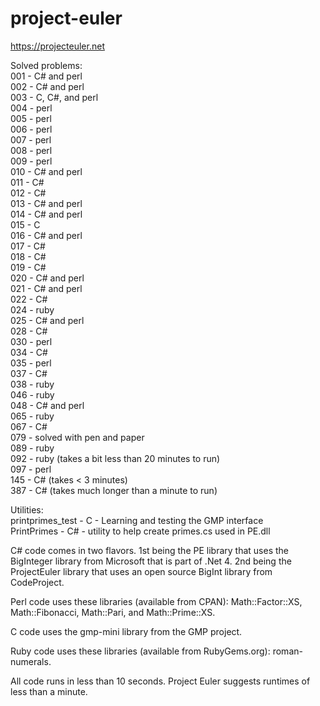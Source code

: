 # project-euler
https://projecteuler.net

Solved problems:<br>
001 - C# and perl<br>
002 - C# and perl<br>
003 - C, C#, and perl<br>
004 - perl<br>
005 - perl<br>
006 - perl<br>
007 - perl<br>
008 - perl<br>
009 - perl<br>
010 - C# and perl<br>
011 - C#<br>
012 - C#<br>
013 - C# and perl<br>
014 - C# and perl<br>
015 - C<br>
016 - C# and perl<br>
017 - C#<br>
018 - C#<br>
019 - C#<br>
020 - C# and perl<br>
021 - C# and perl<br>
022 - C#<br>
024 - ruby<br>
025 - C# and perl<br>
028 - C#<br>
030 - perl<br>
034 - C#<br>
035 - perl<br>
037 - C#<br>
038 - ruby<br>
046 - ruby<br>
048 - C# and perl<br>
065 - ruby<br>
067 - C#<br>
079 - solved with pen and paper<br>
089 - ruby<br>
092 - ruby (takes a bit less than 20 minutes to run)<br>
097 - perl<br>
145 - C# (takes < 3 minutes)<br>
387 - C# (takes much longer than a minute to run)<br>

Utilities:<br>
printprimes_test - C - Learning and testing the GMP interface<br>
PrintPrimes - C# - utility to help create primes.cs used in PE.dll<br>

C# code comes in two flavors.  1st being the PE library that uses the BigInteger library from Microsoft that is part of .Net 4.  2nd being the ProjectEuler library that uses an open source BigInt library from CodeProject.

Perl code uses these libraries (available from CPAN): Math::Factor::XS, Math::Fibonacci, Math::Pari, and Math::Prime::XS.  

C code uses the gmp-mini library from the GMP project.

Ruby code uses these libraries (available from RubyGems.org): roman-numerals.


All code runs in less than 10 seconds.  Project Euler suggests runtimes of less than a minute.
